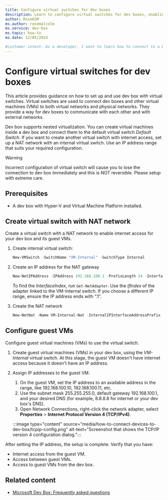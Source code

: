 ```yaml
---  
title: Configure virtual switches for dev boxes
description: Learn to configure virtual switches for dev boxes, enabling communication between dev boxes, VMs, and physical devices.
author: RoseHJM
ms.author: rosemalcolm
ms.service: dev-box
ms.topic: how-to
ms.date: 12/05/2024

#customer intent: As a developer, I want to learn how to connect to a Dev Box using a virtual switch, so that my dev boxes, VMs, and physical devices can communicate.
---
```


# Configure virtual switches for dev boxes

This article provides guidance on how to set up and use dev box with virtual switches. Virtual switches are used to connect dev boxes and other virtual machines (VMs) to both virtual networks and physical networks. They provide a way for dev boxes to communicate with each other and with external networks. 

Dev box supports nested virtualization. You can create virtual machines inside a dev box and connect them to the default virtual switch *Default Switch*. If you want to create another virtual switch with internet access, set up a NAT network with an internal virtual switch. Use an IP address range that suits your required configuration.

> [!WARNING]
> Incorrect configuration of virtual switch will cause you to lose the connection to dev box immediately and this is NOT reversible. Please setup with extreme care.

## Prerequisites
- A dev box with Hyper-V and Virtual Machine Platform installed.

## Create virtual switch with NAT network 

Create a virtual switch with a NAT network to enable internet access for your dev box and its guest VMs.
    
1. Create internal virtual switch:
    ```powershell
    New-VMSwitch -SwitchName "VM-Internal" -SwitchType Internal
    ```

1. Create an IP address for the NAT gateway
    ```powershell
    New-NetIPAddress -IPAddress 192.168.100.1 -PrefixLength 24 -InterfaceIndex 34
    ```

    To find the *InterfaceIndex*, run `Get-NetAdapter`. Use the *ifIndex* of the adapter linked to the VM-Internal switch. If you choose a different IP range, ensure the IP address ends with “.1”.

1. Create the NAT network
    ```powershell
    New-NetNat -Name VM-Internal-Nat -InternalIPInterfaceAddressPrefix 192.168.100.0/24
    ```

## Configure guest VMs

Configure guest virtual machines (VMs) to use the virtual switch.

1. Create guest virtual machines (VMs) in your dev box, using the *VM-Internal* virtual switch. At this stage, the guest VM doesn't have internet access because it doesn't have an IP address.

1. Assign IP addresses to the guest VM. 

   1. On the guest VM, set the IP address to an available address in the range, like 192.168.100.10, 192.168.100.11, etc. 
   1. Use the subnet mask 255.255.255.0, default gateway 192.168.100.1, and your desired DNS (for example, 8.8.8.8 for internet or your dev box's DNS). 
   1. Open Network Connections, right-click the network adapter, select **Properties** > **Internet Protocol Version 4 (TCP/IPv4)**.

     :::image type="content" source="media/how-to-connect-devices-to-dev-box/tcpip-config.png" alt-text="Screenshot that shows the TCP/IP version 4 configuration dialog.":::

After setting the IP address, the setup is complete. Verify that you have:

- Internet access from the guest VM.
- Access between guest VMs.
- Access to guest VMs from the dev box.

## Related content

- [Microsoft Dev Box: Frequently asked questions](dev-box-faq.yml)